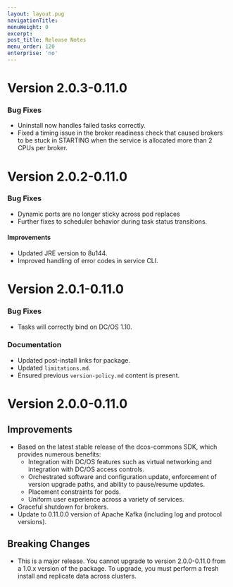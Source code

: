 ```yaml
---
layout: layout.pug
navigationTitle: 
menuWeight: 0
excerpt:
post_title: Release Notes
menu_order: 120
enterprise: 'no'
---
```


# Version 2.0.3-0.11.0

### Bug Fixes
* Uninstall now handles failed tasks correctly.
* Fixed a timing issue in the broker readiness check that caused brokers to be stuck in STARTING when the service is allocated more than 2 CPUs per broker.

# Version 2.0.2-0.11.0

### Bug Fixes

- Dynamic ports are no longer sticky across pod replaces
- Further fixes to scheduler behavior during task status transitions.

#### Improvements

- Updated JRE version to 8u144.
- Improved handling of error codes in service CLI.

# Version 2.0.1-0.11.0

### Bug Fixes
* Tasks will correctly bind on DC/OS 1.10.

### Documentation
* Updated post-install links for package.
* Updated `limitations.md`.
* Ensured previous `version-policy.md` content is present.

# Version 2.0.0-0.11.0

## Improvements
- Based on the latest stable release of the dcos-commons SDK, which provides numerous benefits:
  - Integration with DC/OS features such as virtual networking and integration with DC/OS access controls.
  - Orchestrated software and configuration update, enforcement of version upgrade paths, and ability to pause/resume updates.
  - Placement constraints for pods.
  - Uniform user experience across a variety of services.
- Graceful shutdown for brokers.
- Update to 0.11.0.0 version of Apache Kafka (including log and protocol versions).

## Breaking Changes
- This is a major release.  You cannot upgrade to version 2.0.0-0.11.0 from a 1.0.x version of the package. To upgrade, you must perform a fresh install and replicate data across clusters.
